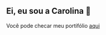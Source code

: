 ## Ei, eu sou a Carolina 👋
Você pode checar meu portifólio [aqui](http://127.0.0.1:5500/fundamentos-do-css/curriculo-Carolina/index.html)
